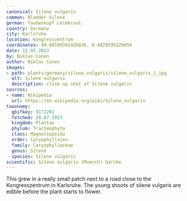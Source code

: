 ```yaml
---
canonical: Silene vulgaris
common: Bladder Silene
german: Taubenkopf Leimkraut
country: Germany
city: Karlsruhe
location: Kongresszentrum
coordinates: 49.00189392426836, 8.4029595229059
date: 15.07.2023
by: Niklas Conen
author: Niklas Conen
images:
- path: plants/germany/silene_vulgaris/silene_vulgaris_1.jpg
  alt: Silene vulgaris
  description: close up shot of Silene vulgaris
sources:
- name: Wikipedia
  url: https://en.wikipedia.org/wiki/Silene_vulgaris
taxonomy:
  gbifkey: 9172281
  fetched: 28.07.2023
  kingdom: Plantae
  phylum: Tracheophyta
  class: Magnoliopsida
  order: Caryophyllales
  family: Caryophyllaceae
  genus: Silene
  species: Silene vulgaris
scientific: Silene vulgaris (Moench) Garcke
---
```


This grew in a really small patch next to a road close to the Kongresszentrum in Karlsruhe. The young shoots of silene vulgaris are edible before the plant starts to flower.